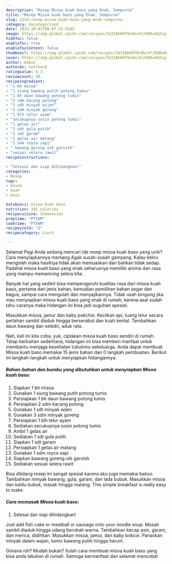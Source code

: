 ```yaml
---
description: "Resep Misoa kuah baso yang Enak, Sempurna"
title: "Resep Misoa kuah baso yang Enak, Sempurna"
slug: 1214-resep-misoa-kuah-baso-yang-enak-sempurna
category: Uncategorized
date: 2022-10-01T09:07:53.810Z
image: https://img-global.cpcdn.com/recipes/54310b69f9c6bc4f/680x482cq70/misoa-kuah-baso-foto-resep-utama.jpg
hideToc: false
enableToc: true
enableTocContent: false
thumbnail: https://img-global.cpcdn.com/recipes/54310b69f9c6bc4f/680x482cq70/misoa-kuah-baso-foto-resep-utama.jpg
cover: https://img-global.cpcdn.com/recipes/54310b69f9c6bc4f/680x482cq70/misoa-kuah-baso-foto-resep-utama.jpg
author: Admin
authorAv: notfound
ratingvalue: 4.3
reviewcount: 20
recipeingredient:
- "1 bh misoa"
- "1 siung bawang putih potong tumis"
- "1 bh daun bawang potong tumis"
- "2 sdm kacang polong"
- "1 sdt minyak wijen"
- "3 sdm minyak goreng"
- "1 blh telur ayam"
- "secukupnya sosin potong tumis"
- "1 gelas air"
- "1 sdt gula putih"
- "1 sdt garam"
- "1 gelas air matang"
- "1 sdm royco sapi"
- " bawang goreng utk garnish"
- "sesuai selera rawit"
recipeinstructions:

- "Selesai dan siap dihidangkan!"
categories:
- Resep
tags:
- misoa
- kuah
- baso

katakunci: misoa kuah baso 
nutrition: 191 calories
recipecuisine: Indonesian
preptime: "PT16M"
cooktime: "PT49M"
recipeyield: "2"
recipecategory: Lunch

---
```



Selamat Pagi Anda sedang mencari ide resep misoa kuah baso yang unik? Cara menyiapkannya memang Agak susah-susah gampang. Kalau keliru mengolah maka hasilnya tidak akan memuaskan dan bahkan tidak sedap. Padahal misoa kuah baso yang enak seharusnya memiliki aroma dan rasa yang mampu memancing selera kita.


Banyak hal yang sedikit bisa mempengaruhi kualitas rasa dari misoa kuah baso, pertama dari jenis bahan, kemudian pemilihan bahan segar dan bagus, sampai cara mengolah dan menyajikannya. Tidak usah bingung jika mau menyiapkan misoa kuah baso yang enak di rumah, karena asal sudah tahu caranya maka hidangan ini bisa jadi suguhan spesial.

Masukkan misoa, jamur dan baby pokchoi. Kecilkan api, tuang telur secara perlahan sambil diaduk hingga berserabut dan kuah kental. Tambahkan daun bawang dan seledri, aduk rata.


Nah, kali ini kita coba, yuk, ciptakan misoa kuah baso sendiri di rumah. Tetap berbahan sederhana, hidangan ini bisa memberi manfaat untuk membantu menjaga kesehatan tubuhmu sekeluarga. Anda dapat membuat Misoa kuah baso memakai 15 jenis bahan dan 0 langkah pembuatan. Berikut ini langkah-langkah untuk menyiapkan hidangannya.

<!--inarticleads1-->

##### Bahan-bahan dan bumbu yang dibutuhkan untuk menyiapkan Misoa kuah baso:

1. Siapkan 1 bh misoa
1. Gunakan 1 siung bawang putih potong tumis
1. Persiapkan 1 bh daun bawang potong tumis
1. Persiapkan 2 sdm kacang polong
1. Gunakan 1 sdt minyak wijen
1. Gunakan 3 sdm minyak goreng
1. Persiapkan 1 blh telur ayam
1. Sediakan secukupnya sosin potong tumis
1. Ambil 1 gelas air
1. Sediakan 1 sdt gula putih
1. Siapkan 1 sdt garam
1. Persiapkan 1 gelas air matang
1. Gunakan 1 sdm royco sapi
1. Siapkan  bawang goreng utk garnish
1. Sediakan sesuai selera rawit


Bisa dibilang resep ini sangat spesial karena aku juga memakai bakso. Tambahkan minyak bawang, gula, garam, dan lada bubuk. Masukkan misoa dan kaldu bubuk, masak hingga matang. This simple breakfast is really easy to make. 

<!--inarticleads2-->

##### Cara memasak Misoa kuah baso:


1. Selesai dan siap dihidangkan!

Just add fish cake or meatball or sausage onto your noodle soup. Masak sambil diaduk hingga udang berubah warna. Tambahkan kecap asin, garam, dan merica, didihkan. Masukkan misoa, jamur, dan baby bokcoi. Panaskan minyak dalam wajan, tumis bawang putih hingga harum. 

Gimana nih? Mudah bukan? Itulah cara membuat misoa kuah baso yang bisa anda lakukan di rumah. Semoga bermanfaat dan selamat mencoba!
